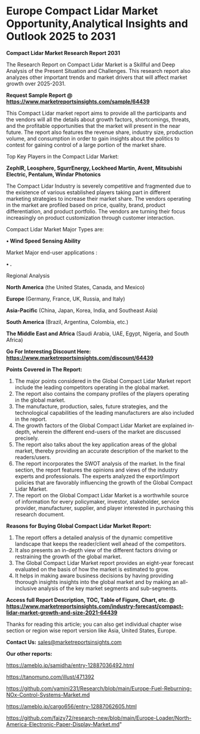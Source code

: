 # Europe Compact Lidar Market Opportunity,Analytical Insights and Outlook 2025 to 2031

<strong>Compact Lidar Market Research Report 2031</strong>

The Research Report on Compact Lidar Market is a Skillful and Deep Analysis of the Present Situation and Challenges. This research report also analyzes other important trends and market drivers that will affect market growth over 2025-2031.

<strong>Request Sample Report @ <a href=https://www.marketreportsinsights.com/sample/64439>https://www.marketreportsinsights.com/sample/64439</a></strong>

This Compact Lidar market report aims to provide all the participants and the vendors will all the details about growth factors, shortcomings, threats, and the profitable opportunities that the market will present in the near future. The report also features the revenue share, industry size, production volume, and consumption in order to gain insights about the politics to contest for gaining control of a large portion of the market share.

Top Key Players in the Compact Lidar Market:

<strong>ZephIR, Leosphere, SgurrEnergy, Lockheed Martin, Avent, Mitsubishi Electric, Pentalum, Windar Photonics</strong>

The Compact Lidar Industry is severely competitive and fragmented due to the existence of various established players taking part in different marketing strategies to increase their market share. The vendors operating in the market are profiled based on price, quality, brand, product differentiation, and product portfolio. The vendors are turning their focus increasingly on product customization through customer interaction.

Compact Lidar Market Major Types are:

<strong>• Wind Speed Sensing Ability</strong>

Market Major end-user applications :

<strong>• .</strong>

Regional Analysis

</u><strong><b>North America</b></strong> (the United States, Canada, and Mexico)

<strong><b>Europe </b></strong>(Germany, France, UK, Russia, and Italy)

<strong><b>Asia-Pacific</b></strong> (China, Japan, Korea, India, and Southeast Asia)

<strong><b>South America</b></strong> (Brazil, Argentina, Colombia, etc.)

<strong><b>The Middle East and Africa</b></strong> (Saudi Arabia, UAE, Egypt, Nigeria, and South Africa)

<strong>Go For Interesting Discount Here: <a href=https://www.marketreportsinsights.com/discount/64439>https://www.marketreportsinsights.com/discount/64439</a></strong>

<strong>Points Covered in The Report:</strong>
<ol>
  <li>The major points considered in the Global Compact Lidar Market report include the leading competitors operating in the global market.</li>
  <li>The report also contains the company profiles of the players operating in the global market.</li>
  <li>The manufacture, production, sales, future strategies, and the technological capabilities of the leading manufacturers are also included in the report.</li>
  <li>The growth factors of the Global Compact Lidar Market are explained in-depth, wherein the different end-users of the market are discussed precisely.</li>
  <li>The report also talks about the key application areas of the global market, thereby providing an accurate description of the market to the readers/users.</li>
  <li>The report incorporates the SWOT analysis of the market. In the final section, the report features the opinions and views of the industry experts and professionals. The experts analyzed the export/import policies that are favorably influencing the growth of the Global Compact Lidar Market.</li>
  <li>The report on the Global Compact Lidar Market is a worthwhile source of information for every policymaker, investor, stakeholder, service provider, manufacturer, supplier, and player interested in purchasing this research document.</li>
</ol>
<strong>Reasons for Buying Global Compact Lidar Market Report:</strong>

<ol>
  <li>The report offers a detailed analysis of the dynamic competitive landscape that keeps the reader/client well ahead of the competitors.</li>
  <li>It also presents an in-depth view of the different factors driving or restraining the growth of the global market.</li>
  <li>The Global Compact Lidar Market report provides an eight-year forecast evaluated on the basis of how the market is estimated to grow.</li>
  <li>It helps in making aware business decisions by having providing thorough insights insights into the global market and by making an all-inclusive analysis of the key market segments and sub-segments.</li>
</ol>
<strong>Access full Report Description, TOC, Table of Figure, Chart, etc. @ <a href=https://www.marketreportsinsights.com/industry-forecast/compact-lidar-market-growth-and-size-2021-64439>https://www.marketreportsinsights.com/industry-forecast/compact-lidar-market-growth-and-size-2021-64439</a></strong>


Thanks for reading this article; you can also get individual chapter wise section or region wise report version like Asia, United States, Europe.

<strong>Contact Us:</strong>
sales@marketreportsinsights.com

<strong>Our other reports:</strong>

<a href=https://ameblo.jp/samidha/entry-12887036492.html>https://ameblo.jp/samidha/entry-12887036492.html</a>

<a href=https://tanomuno.com/illust/471392>https://tanomuno.com/illust/471392</a>

<a href=https://github.com/yamini231/Research/blob/main/Europe-Fuel-Reburning-NOx-Control-Systems-Market.md>https://github.com/yamini231/Research/blob/main/Europe-Fuel-Reburning-NOx-Control-Systems-Market.md</a>

<a href=https://ameblo.jp/cargo656/entry-12887062605.html>https://ameblo.jp/cargo656/entry-12887062605.html</a>

<a href=https://github.com/faizy72/research-new/blob/main/Europe-Loader/North-America-Electronic-Paper-Display-Market.md>https://github.com/faizy72/research-new/blob/main/Europe-Loader/North-America-Electronic-Paper-Display-Market.md</a>"
